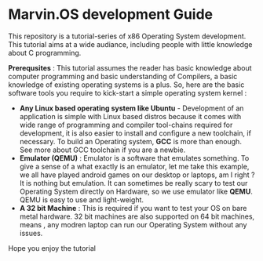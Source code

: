 # Marvin.OS development Guide

This repository is a tutorial-series of x86 Operating System development. This tutorial aims at a wide audiance, including people with little knowledge about C programming.

**Prerequsites** :
This tutorial assumes the reader has basic knowledge about computer programming and basic understanding of Compilers, a basic knowledge of existing operating systems is a plus. So, here are the basic software tools you require to kick-start a simple operating system kernel : 

 * **Any Linux based operating system like Ubuntu** - Development of an application is simple with Linux based distros because it comes with wide range of programming and compiler tool-chains required for development, it is also easier to install and configure a new toolchain, if necessary. To build an Operating system, **GCC** is more than enough. See more about GCC toolchain if you are a newbie.
 * **Emulator (QEMU)** : Emulator is a software that emulates something. To give a sense of a what exactly is an emulator, let me take this example, we all have played android games on our desktop or laptops, am I right ? It is nothing but emulation. It can sometimes be really scary to test our Operating System directly on Hardware, so we use emulator like **QEMU**. QEMU is easy to use and light-weight.
 * **A 32 bit Machine** : This is required if you want to test your OS on bare metal hardware. 32 bit machines are also supported on 64 bit machines, means , any modren laptop can run our Operating System without any issues.
 

Hope you enjoy the tutorial
 

